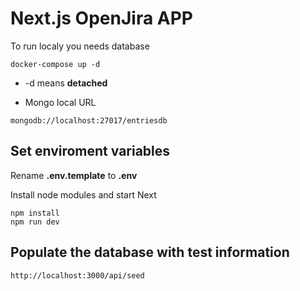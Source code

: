 # Next.js OpenJira APP

To run localy you needs database

```
docker-compose up -d
```

- -d means **detached**

- Mongo local URL

```
mongodb://localhost:27017/entriesdb
```

## Set enviroment variables

Rename **.env.template** to **.env**

Install node modules and start Next

```
npm install
npm run dev
```

## Populate the database with test information

```
http://localhost:3000/api/seed
```
